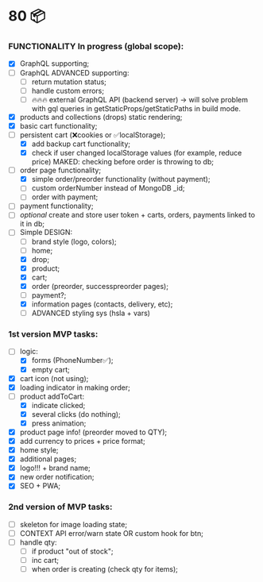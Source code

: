 # 80 📦

### FUNCTIONALITY In progress (global scope):

- [x] GraphQL supporting;
- [ ] GraphQL ADVANCED supporting:
  - [ ] return mutation status;
  - [ ] handle custom errors;
  - [ ] 🔥🔥🔥 external GraphQL API (backend server) -> will solve problem with gql queries in getStaticProps/getStaticPaths in build mode.
- [x] products and collections (drops) static rendering;
- [x] basic cart functionality;
- [ ] persistent cart (❌cookies or ✅localStorage);
  - [x] add backup cart functionality;
  - [x] check if user changed localStorage values (for example, reduce price) MAKED: checking before order is throwing to db;
- [ ] order page functionality;
  - [x] simple order/preorder functionality (without payment);
  - [ ] custom orderNumber instead of MongoDB _id;
  - [ ] order with payment;
- [ ] payment functionality;
- [ ] *optional* create and store user token + carts, orders, payments linked to it in db;
- [ ] Simple DESIGN:
  - [ ] brand style (logo, colors);
  - [ ] home;
  - [x] drop;
  - [x] product;
  - [x] cart;
  - [x] order (preorder, successpreorder pages);
  - [ ] payment?;
  - [x] information pages (contacts, delivery, etc);
  - [ ] ADVANCED styling sys (hsla + vars)

### 1st version MVP tasks:
- [ ] logic:
  - [x] forms (PhoneNumber✅);
  - [x] empty cart;
- [x] cart icon (not using);
- [x] loading indicator in making order;
- [ ] product addToCart:
  - [x] indicate clicked;
  - [x] several clicks (do nothing);
  - [x] press animation;
- [x] product page info! (preorder moved to QTY);
- [x] add currency to prices + price format;
- [x] home style;
- [x] additional pages;
- [x] logo!!! + brand name;
- [x] new order notification;
- [x] SEO + PWA;

### 2nd version of MVP tasks:
- [ ] skeleton for image loading state;
- [ ] CONTEXT API error/warn state OR custom hook for btn;
- [ ] handle qty:
  - [ ] if product "out of stock";
  - [ ] inc cart;
  - [ ] when order is creating (check qty for items);